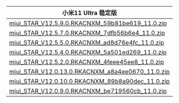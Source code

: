 | 小米11 Ultra  稳定版    |
| ---- |
| [miui_STAR_V12.5.9.0.RKACNXM_59b81be619_11.0.zip](https://hugeota.d.miui.com/V12.5.9.0.RKACNXM/miui_STAR_V12.5.9.0.RKACNXM_59b81be619_11.0.zip)    |
| [miui_STAR_V12.5.7.0.RKACNXM_7dfb56b6e4_11.0.zip](https://hugeota.d.miui.com/V12.5.7.0.RKACNXM/miui_STAR_V12.5.7.0.RKACNXM_7dfb56b6e4_11.0.zip)    |
| [miui_STAR_V12.5.5.0.RKACNXM_ad8d76e4fc_11.0.zip](https://hugeota.d.miui.com/V12.5.5.0.RKACNXM/miui_STAR_V12.5.5.0.RKACNXM_ad8d76e4fc_11.0.zip)    |
| [miui_STAR_V12.5.4.0.RKACNXM_5a501ed269_11.0.zip](https://hugeota.d.miui.com/V12.5.4.0.RKACNXM/miui_STAR_V12.5.4.0.RKACNXM_5a501ed269_11.0.zip)    |
| [miui_STAR_V12.5.2.0.RKACNXM_4feee45ee8_11.0.zip](https://hugeota.d.miui.com/V12.5.2.0.RKACNXM/miui_STAR_V12.5.2.0.RKACNXM_4feee45ee8_11.0.zip)    |
| [miui_STAR_V12.0.13.0.RKACNXM_a8a4ee0670_11.0.zip](https://hugeota.d.miui.com/V12.0.13.0.RKACNXM/miui_STAR_V12.0.13.0.RKACNXM_a8a4ee0670_11.0.zip)    |
| [miui_STAR_V12.0.10.0.RKACNXM_89b8a90dec_11.0.zip](https://hugeota.d.miui.com/V12.0.10.0.RKACNXM/miui_STAR_V12.0.10.0.RKACNXM_89b8a90dec_11.0.zip)    |
| [miui_STAR_V12.0.9.0.RKACNXM_be719560cb_11.0.zip](https://hugeota.d.miui.com/V12.0.9.0.RKACNXM/miui_STAR_V12.0.9.0.RKACNXM_be719560cb_11.0.zip)    |
